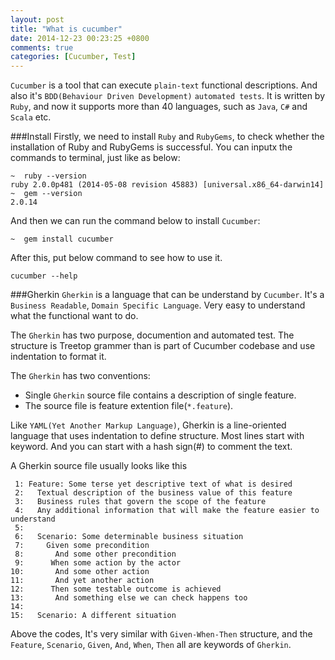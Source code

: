 ```yaml
---
layout: post
title: "What is cucumber"
date: 2014-12-23 00:23:25 +0800
comments: true
categories: [Cucumber, Test]
---
```


`Cucumber` is a tool that can execute `plain-text` functional descriptions. And also it's  `BDD(Behaviour Driven Development)` `automated tests`. It is written by `Ruby`, and now it supports more than 40 languages, such as `Java`, `C#` and `Scala` etc.

###Install
Firstly, we need to install `Ruby` and `RubyGems`, to check whether the installation of Ruby and RubyGems is successful. You can inputx the commands to terminal, just like as below:
``` linux
~  ruby --version
ruby 2.0.0p481 (2014-05-08 revision 45883) [universal.x86_64-darwin14]
~  gem --version
2.0.14  
```

And then we can run the command below to install `Cucumber`:
``` linux
~  gem install cucumber
```

After this, put below command to see how to use it.
``` linux
cucumber --help
```

###Gherkin
`Gherkin` is a language that can be understand by `Cucumber`. It's a `Business Readable`, `Domain Specific Language`. Very easy to understand what the functional want to do.    

The `Gherkin` has two purpose, documention and automated test. The structure is Treetop grammer than is part of Cucumber codebase and use indentation to format it.   

 The `Gherkin` has two conventions:
 + Single `Gherkin` source file contains a description of single feature.
 + The source file is feature extention file(`*.feature`).

Like `YAML(Yet Another Markup Language)`, Gherkin is a line-oriented language that uses indentation to define structure. Most lines start with keyword. And you can start with a hash sign(#) to comment the text.

A Gherkin source file usually looks like this

``` gherkin
 1: Feature: Some terse yet descriptive text of what is desired 2:   Textual description of the business value of this feature 3:   Business rules that govern the scope of the feature 4:   Any additional information that will make the feature easier to understand 5:  6:   Scenario: Some determinable business situation 7:     Given some precondition 8:       And some other precondition 9:      When some action by the actor10:       And some other action11:       And yet another action12:      Then some testable outcome is achieved13:       And something else we can check happens too14: 15:   Scenario: A different situation
```
Above the codes, It's very similar with `Given-When-Then` structure, and the `Feature`, `Scenario`, `Given`, `And`, `When`, `Then` all are keywords of `Gherkin`.




